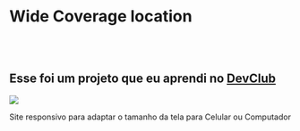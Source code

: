 <h1> Wide Coverage location </h1>
<br>
<br>
<h2> Esse foi um projeto que eu aprendi no <a href="http://rodolfomori.com.br/devclub">DevClub<a/></h2>
 
 <img src="https://github.com/Alexsilva09/Wide-Coverage-location/blob/master/img/Site%20tela%20celular.png?raw=true">
 <p> Site responsivo para adaptar o tamanho da tela para Celular ou Computador </p>
